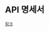 # API 명세서
[링크](https://www.notion.so/taewon98/API-af3430291615445b843849486f619ddd#97066c29bfc94c098877d2766b5416c8)